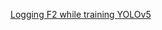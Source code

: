 [Logging F2 while training YOLOv5](https://www.kaggle.com/c/tensorflow-great-barrier-reef/discussion/302241#1659077)
